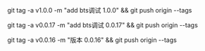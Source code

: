 
git tag -a v1.0.0 -m "add bts调试 1.0.0" && git push origin --tags

git tag -a v0.0.17 -m "add bts调试 0.0.17" && git push origin --tags

git tag -a v0.0.16 -m "版本 0.0.16" && git push origin --tags
